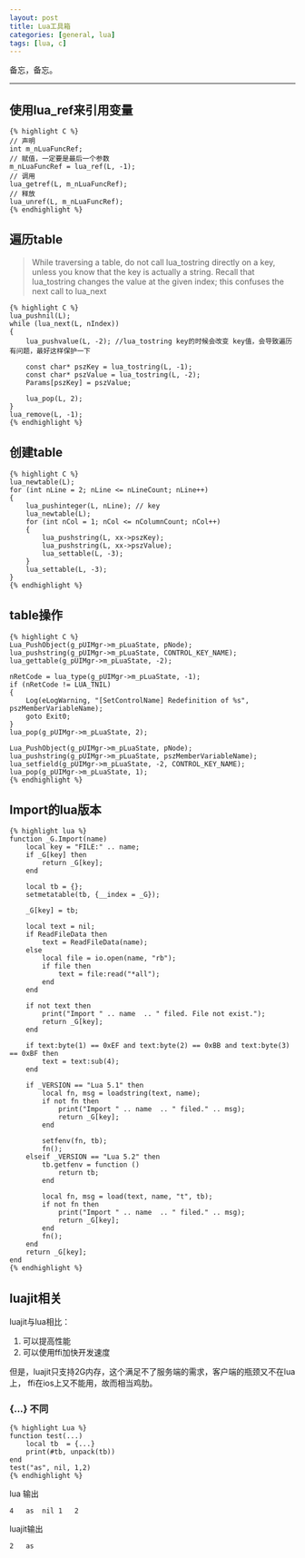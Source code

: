 ```yaml
---
layout: post
title: Lua工具箱
categories: [general, lua]
tags: [lua, c]
---
```


备忘，备忘。

----------

## 使用lua_ref来引用变量 ##
	
    {% highlight C %}
    // 声明
    int m_nLuaFuncRef;
    // 赋值，一定要是最后一个参数
    m_nLuaFuncRef = lua_ref(L, -1); 
    // 调用
    lua_getref(L, m_nLuaFuncRef);
    // 释放
    lua_unref(L, m_nLuaFuncRef);
    {% endhighlight %}

## 遍历table ##

> While traversing a table, do not call lua_tostring directly on a key,
> unless you know that the key is actually a string. Recall that
> lua_tostring changes the value at the given index; this confuses the
> next call to lua_next



    {% highlight C %}
    lua_pushnil(L);
    while (lua_next(L, nIndex))
    {
        lua_pushvalue(L, -2); //lua_tostring key的时候会改变 key值，会导致遍历有问题，最好这样保护一下
        
        const char* pszKey = lua_tostring(L, -1);
        const char* pszValue = lua_tostring(L, -2);
        Params[pszKey] = pszValue;
        
        lua_pop(L, 2);
    }
    lua_remove(L, -1);
    {% endhighlight %}

## 创建table ##

    {% highlight C %}
    lua_newtable(L);
    for (int nLine = 2; nLine <= nLineCount; nLine++)
    {
        lua_pushinteger(L, nLine); // key
        lua_newtable(L);
        for (int nCol = 1; nCol <= nColumnCount; nCol++)
        {
            lua_pushstring(L, xx->pszKey);
            lua_pushstring(L, xx->pszValue);
            lua_settable(L, -3);
        }
        lua_settable(L, -3);
    }
    {% endhighlight %}

## table操作 ##
	
    {% highlight C %}
    Lua_PushObject(g_pUIMgr->m_pLuaState, pNode);
    lua_pushstring(g_pUIMgr->m_pLuaState, CONTROL_KEY_NAME);
    lua_gettable(g_pUIMgr->m_pLuaState, -2);
    
    nRetCode = lua_type(g_pUIMgr->m_pLuaState, -1);
    if (nRetCode != LUA_TNIL)
    {
        Log(eLogWarning, "[SetControlName] Redefinition of %s", pszMemberVariableName);
        goto Exit0;
    }
    lua_pop(g_pUIMgr->m_pLuaState, 2);
    
    Lua_PushObject(g_pUIMgr->m_pLuaState, pNode);
    lua_pushstring(g_pUIMgr->m_pLuaState, pszMemberVariableName);
    lua_setfield(g_pUIMgr->m_pLuaState, -2, CONTROL_KEY_NAME);
    lua_pop(g_pUIMgr->m_pLuaState, 1);
    {% endhighlight %}


## Import的lua版本 ##

    {% highlight lua %}
    function _G.Import(name) 
        local key = "FILE:" .. name; 
        if _G[key] then 
            return _G[key]; 
        end
    
        local tb = {}; 
        setmetatable(tb, {__index = _G});
    
        _G[key] = tb;
    
        local text = nil;
        if ReadFileData then
            text = ReadFileData(name);
        else
            local file = io.open(name, "rb");
            if file then
                text = file:read("*all");
            end
        end
    
        if not text then
            print("Import " .. name  .. " filed. File not exist.");
            return _G[key];
        end
    
        if text:byte(1) == 0xEF and text:byte(2) == 0xBB and text:byte(3) == 0xBF then
            text = text:sub(4);
        end
    
        if _VERSION == "Lua 5.1" then
            local fn, msg = loadstring(text, name);
            if not fn then
                print("Import " .. name  .. " filed." .. msg);
                return _G[key];
            end    
    
            setfenv(fn, tb);   
            fn();         
        elseif _VERSION == "Lua 5.2" then
            tb.getfenv = function ()
                return tb;
            end
    
            local fn, msg = load(text, name, "t", tb);
            if not fn then
                print("Import " .. name  .. " filed." .. msg);
                return _G[key];
            end    
            fn(); 
        end
        return _G[key];
    end
    {% endhighlight %}

## luajit相关 ##

luajit与lua相比：

1. 可以提高性能
1. 可以使用ffi加快开发速度

但是，luajit只支持2G内存，这个满足不了服务端的需求，客户端的瓶颈又不在lua上，
ffi在ios上又不能用，故而相当鸡肋。

### {...} 不同 ###

    {% highlight Lua %}
    function test(...)
    	local tb  = {...}
    	print(#tb, unpack(tb))
    end
    test("as", nil, 1,2)
    {% endhighlight %}

lua 输出 

	4	as	nil	1	2
	
luajit输出

	2	as
